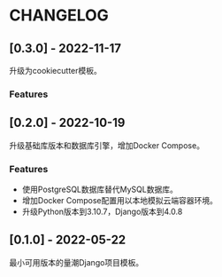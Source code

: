 # CHANGELOG

## [0.3.0] - 2022-11-17

升级为cookiecutter模板。

### Features



## [0.2.0] - 2022-10-19

升级基础库版本和数据库引擎，增加Docker Compose。

### Features

- 使用PostgreSQL数据库替代MySQL数据库。
- 增加Docker Compose配置用以本地模拟云端容器环境。
- 升级Python版本到3.10.7，Django版本到4.0.8

## [0.1.0] - 2022-05-22

最小可用版本的量潮Django项目模板。
